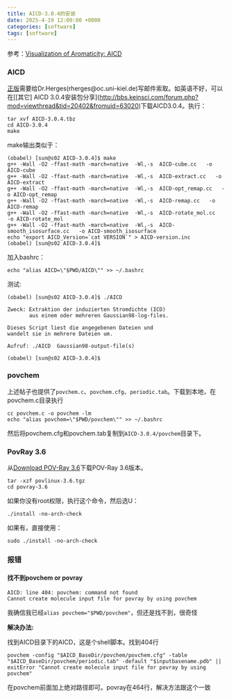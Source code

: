 ```yaml
---
title: AICD-3.0.4的安装
date: 2025-4-19 12:00:00 +0800
categories: [software]
tags: [software]   
---
```

参考：[Visualization of Aromaticity: AICD](https://wongzit.github.io/visualization-of-aromaticity-aicd/?msclkid=3b974a67b70611ecb531ab345efd02a1)

### AICD
[正版](https://www.otto-diels-institut.de/herges/pages_en/projects_acid.html#:~:text=Research%20Projects%3A%20Visualization%20of%20Aromaticity%20%28ACID%29%20The%20%22density,in%20a%20density%20of%20localized%20and%20delocalized%20electrons.)需要给Dr.Herges(rherges@oc.uni-kiel.de)写邮件索取。如英语不好，可以在[[其它] AICD 3.0.4安装包分享](http://bbs.keinsci.com/forum.php?mod=viewthread&tid=20402&fromuid=63020)下载AICD3.0.4。执行：
```
tar xvf AICD-3.0.4.tbz
cd AICD-3.0.4
make
```
make输出类似于：
```
(obabel) [sun@s02 AICD-3.0.4]$ make
g++ -Wall -O2 -ffast-math -march=native  -Wl,-s  AICD-cube.cc   -o AICD-cube
g++ -Wall -O2 -ffast-math -march=native  -Wl,-s  AICD-extract.cc   -o AICD-extract
g++ -Wall -O2 -ffast-math -march=native  -Wl,-s  AICD-opt_remap.cc   -o AICD-opt_remap
g++ -Wall -O2 -ffast-math -march=native  -Wl,-s  AICD-remap.cc   -o AICD-remap
g++ -Wall -O2 -ffast-math -march=native  -Wl,-s  AICD-rotate_mol.cc   -o AICD-rotate_mol
g++ -Wall -O2 -ffast-math -march=native  -Wl,-s  AICD-smooth_isosurface.cc   -o AICD-smooth_isosurface
echo "export AICD_Version=`cat VERSION`" > AICD-version.inc 
(obabel) [sun@s02 AICD-3.0.4]$ 
```
加入bashrc：
```
echo "alias AICD=\"$PWD/AICD\"" >> ~/.bashrc
```
测试:
```
(obabel) [sun@s02 AICD-3.0.4]$ ./AICD

Zweck: Extraktion der induzierten Stromdichte (ICD)
       aus einem oder mehreren Gaussian98-log-files.

Dieses Script liest die angegebenen Dateien und
wandelt sie in mehrere Dateien um.

Aufruf: ./AICD  Gaussian98-output-file(s)

(obabel) [sun@s02 AICD-3.0.4]$ 

```
### povchem
上述帖子也提供了`povchem.c`、`povchem.cfg`、`periodic.tab`。下载到本地，在povchem.c目录执行
```
cc povchem.c -o povchem -lm
echo "alias povchem=\"$PWD/povchem\"" >> ~/.bashrc
```
然后将povchem.cfg和povchem.tab复制到`AICD-3.0.4/povchem`目录下。

### PovRay 3.6
从[Download POV-Ray 3.6](https://www.povray.org/download/index-3.6.php)下载POV-Ray 3.6版本。
```
tar -xzf povlinux-3.6.tgz
cd povray-3.6
```
如果你没有root权限，执行这个命令，然后选U：
```
./install -no-arch-check
```
如果有，直接使用：
```
sudo ./install -no-arch-check
```

### 报错

#### 找不到povchem or povray
```
AICD: line 404: povchem: command not found
Cannot create molecule input file for povray by using povchem
```
我确信我已经`alias povchem="$PWD/povchem"`，但还是找不到，很奇怪

**解决办法:**

找到AICD目录下的AICD，这是个shell脚本。找到404行
```
povchem -config "$AICD_BaseDir/povchem/povchem.cfg" -table "$AICD_BaseDir/povchem/periodic.tab" -default "$inputbasename.pdb" || exitError "Cannot create molecule input file for povray by using povchem"
```
在povchem前面加上绝对路径即可。povray在464行，解决方法跟这个一致
